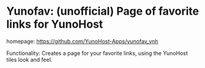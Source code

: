 # Yunofav: (unofficial) Page of favorite links for YunoHost

homepage: https://github.com/YunoHost-Apps/yunofav_ynh

Functionality: Creates a page for your favorite links, using the YunoHost tiles look and feel.